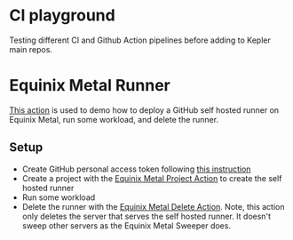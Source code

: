 # CI playground
Testing different CI and Github Action pipelines before adding to Kepler main repos.

# Equinix Metal Runner
[This action](.github/workflows/equinix_metal_flow.yml) is used to demo how to deploy a GitHub self hosted runner on Equinix Metal, run some workload, and delete the runner.

## Setup

- Create GitHub personal access token following [this instruction](https://docs.github.com/en/rest/actions/self-hosted-runners?apiVersion=2022-11-28#create-configuration-for-a-just-in-time-runner-for-an-organization)
- Create a project with the [Equinix Metal Project Action](https://github.com/equinix-labs/metal-runner-action) to create the self hosted runner
- Run some workload
- Delete the runner with the [Equinix Metal Delete Action](https://github.com/rootfs/metal-delete-action). Note, this action only deletes the server that serves the self hosted runner. It doesn't sweep other servers as the Equinix Metal Sweeper does.